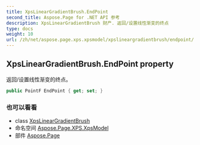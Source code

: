 ```yaml
---
title: XpsLinearGradientBrush.EndPoint
second_title: Aspose.Page for .NET API 参考
description: XpsLinearGradientBrush 财产. 返回/设置线性渐变的终点
type: docs
weight: 10
url: /zh/net/aspose.page.xps.xpsmodel/xpslineargradientbrush/endpoint/
---
```

## XpsLinearGradientBrush.EndPoint property

返回/设置线性渐变的终点。

```csharp
public PointF EndPoint { get; set; }
```

### 也可以看看

* class [XpsLinearGradientBrush](../)
* 命名空间 [Aspose.Page.XPS.XpsModel](../../xpslineargradientbrush/)
* 部件 [Aspose.Page](../../../)


